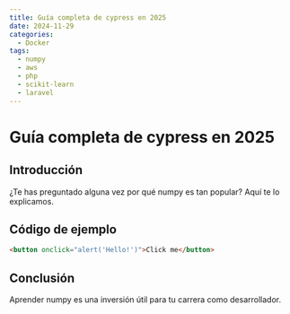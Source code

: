 ```yaml
---
title: Guía completa de cypress en 2025
date: 2024-11-29
categories:
  - Docker
tags:
  - numpy
  - aws
  - php
  - scikit-learn
  - laravel
---
```


# Guía completa de cypress en 2025

## Introducción

¿Te has preguntado alguna vez por qué numpy es tan popular? Aquí te lo explicamos.

## Código de ejemplo

```html
<button onclick="alert('Hello!')">Click me</button>
```

## Conclusión

Aprender numpy es una inversión útil para tu carrera como desarrollador.